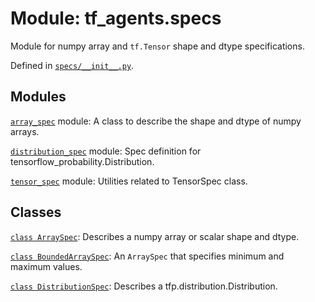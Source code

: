 <div itemscope itemtype="http://developers.google.com/ReferenceObject">
<meta itemprop="name" content="tf_agents.specs" />
<meta itemprop="path" content="Stable" />
</div>

# Module: tf_agents.specs

Module for numpy array and `tf.Tensor` shape and dtype specifications.



Defined in [`specs/__init__.py`](https://github.com/tensorflow/agents/tree/master/tf_agents/specs/__init__.py).

<!-- Placeholder for "Used in" -->


## Modules

[`array_spec`](../tf_agents/specs/array_spec.md) module: A class to describe the shape and dtype of numpy arrays.

[`distribution_spec`](../tf_agents/specs/distribution_spec.md) module: Spec definition for tensorflow_probability.Distribution.

[`tensor_spec`](../tf_agents/specs/tensor_spec.md) module: Utilities related to TensorSpec class.

## Classes

[`class ArraySpec`](../tf_agents/specs/ArraySpec.md): Describes a numpy array or scalar shape and dtype.

[`class BoundedArraySpec`](../tf_agents/specs/BoundedArraySpec.md): An `ArraySpec` that specifies minimum and maximum values.

[`class DistributionSpec`](../tf_agents/specs/DistributionSpec.md): Describes a tfp.distribution.Distribution.

